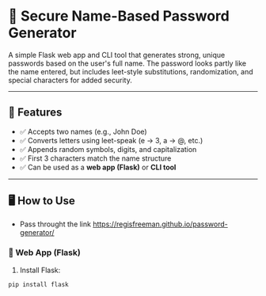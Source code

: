 # 🔐 Secure Name-Based Password Generator

A simple Flask web app and CLI tool that generates strong, unique passwords based on the user's full name. The password looks partly like the name entered, but includes leet-style substitutions, randomization, and special characters for added security.

---

## 🚀 Features

- ✅ Accepts two names (e.g., John Doe)
- ✅ Converts letters using leet-speak (e → 3, a → @, etc.)
- ✅ Appends random symbols, digits, and capitalization
- ✅ First 3 characters match the name structure
- ✅ Can be used as a **web app (Flask)** or **CLI tool**

---

## 🖥️ How to Use

  - Pass throught the link https://regisfreeman.github.io/password-generator/

### 🔸 Web App (Flask)

1. Install Flask:

```bash
pip install flask
